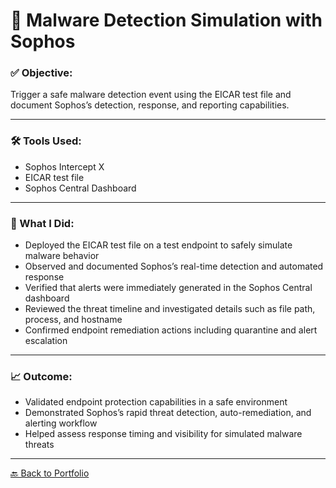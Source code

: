 # 🦠 Malware Detection Simulation with Sophos

### ✅ Objective:
Trigger a safe malware detection event using the EICAR test file and document Sophos’s detection, response, and reporting capabilities.

---

### 🛠 Tools Used:
- Sophos Intercept X
- EICAR test file
- Sophos Central Dashboard

---

### 🧪 What I Did:

- Deployed the EICAR test file on a test endpoint to safely simulate malware behavior  
- Observed and documented Sophos’s real-time detection and automated response  
- Verified that alerts were immediately generated in the Sophos Central dashboard  
- Reviewed the threat timeline and investigated details such as file path, process, and hostname  
- Confirmed endpoint remediation actions including quarantine and alert escalation  

---

### 📈 Outcome:

- Validated endpoint protection capabilities in a safe environment  
- Demonstrated Sophos’s rapid threat detection, auto-remediation, and alerting workflow  
- Helped assess response timing and visibility for simulated malware threats  

---

[🔙 Back to Portfolio](../README.md)
